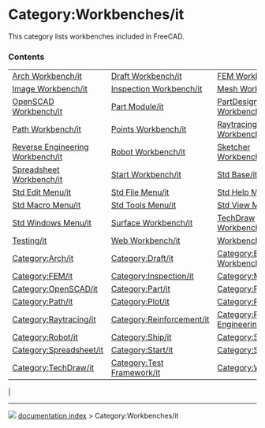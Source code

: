 # Category:Workbenches/it
This category lists workbenches included in FreeCAD.

### Contents

|     |     |     |
| --- | --- | --- |
| [Arch Workbench/it](Arch_Workbench/it.md) | [Draft Workbench/it](Draft_Workbench/it.md) | [FEM Workbench/it](FEM_Workbench/it.md) |
| [Image Workbench/it](Image_Workbench/it.md) | [Inspection Workbench/it](Inspection_Workbench/it.md) | [Mesh Workbench/it](Mesh_Workbench/it.md) |
| [OpenSCAD Workbench/it](OpenSCAD_Workbench/it.md) | [Part Module/it](Part_Module/it.md) | [PartDesign Workbench/it](PartDesign_Workbench/it.md) |
| [Path Workbench/it](Path_Workbench/it.md) | [Points Workbench/it](Points_Workbench/it.md) | [Raytracing Workbench/it](Raytracing_Workbench/it.md) |
| [Reverse Engineering Workbench/it](Reverse_Engineering_Workbench/it.md) | [Robot Workbench/it](Robot_Workbench/it.md) | [Sketcher Workbench/it](Sketcher_Workbench/it.md) |
| [Spreadsheet Workbench/it](Spreadsheet_Workbench/it.md) | [Start Workbench/it](Start_Workbench/it.md) | [Std Base/it](Std_Base/it.md) |
| [Std Edit Menu/it](Std_Edit_Menu/it.md) | [Std File Menu/it](Std_File_Menu/it.md) | [Std Help Menu/it](Std_Help_Menu/it.md) |
| [Std Macro Menu/it](Std_Macro_Menu/it.md) | [Std Tools Menu/it](Std_Tools_Menu/it.md) | [Std View Menu/it](Std_View_Menu/it.md) |
| [Std Windows Menu/it](Std_Windows_Menu/it.md) | [Surface Workbench/it](Surface_Workbench/it.md) | [TechDraw Workbench/it](TechDraw_Workbench/it.md) |
| [Testing/it](Testing/it.md) | [Web Workbench/it](Web_Workbench/it.md) | [Workbenches/it](Workbenches/it.md) |
| [Category:Arch/it](Category_Arch/it.md) | [Category:Draft/it](Category_Draft/it.md) | [Category:External Workbenches/it](Category_External_Workbenches/it.md) |
| [Category:FEM/it](Category_FEM/it.md) | [Category:Inspection/it](Category_Inspection/it.md) | [Category:Mesh/it](Category_Mesh/it.md) |
| [Category:OpenSCAD/it](Category_OpenSCAD/it.md) | [Category:Part/it](Category_Part/it.md) | [Category:PartDesign/it](Category_PartDesign/it.md) |
| [Category:Path/it](Category_Path/it.md) | [Category:Plot/it](Category_Plot/it.md) | [Category:Points/it](Category_Points/it.md) |
| [Category:Raytracing/it](Category_Raytracing/it.md) | [Category:Reinforcement/it](Category_Reinforcement/it.md) | [Category:Reverse Engineering/it](Category_Reverse_Engineering/it.md) |
| [Category:Robot/it](Category_Robot/it.md) | [Category:Ship/it](Category_Ship/it.md) | [Category:Sketcher/it](Category_Sketcher/it.md) |
| [Category:Spreadsheet/it](Category_Spreadsheet/it.md) | [Category:Start/it](Category_Start/it.md) | [Category:Surface/it](Category_Surface/it.md) |
| [Category:TechDraw/it](Category_TechDraw/it.md) | [Category:Test Framework/it](Category_Test_Framework/it.md) | [Category:Web/it](Category_Web/it.md) |
|



---
![](images/Right_arrow.png) [documentation index](../README.md) > Category:Workbenches/it
